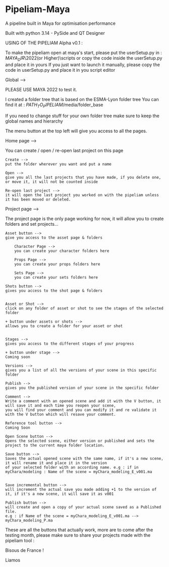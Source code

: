 # Pipeliam-Maya
A pipeline built in Maya for optimisation performance

Built with python 3.14 - PySide and QT Designer


USING OF THE PIPELIAM Alpha v0.1 : 

To make the pipeliam open at maya's start, please put the userSetup.py in : $MAYA_DIR$\2022(or Higher)\scripts or copy the code inside the userSetup.py and place it in yours
If you just want to launch it manually, please copy the code in userSetup.py and place it in you script editor

Global -->

PLEASE USE MAYA 2022 to test it.

I created a folder tree that is based on the ESMA-Lyon folder tree
You can find it at : $PATH_TO_PIPELIAM$/media/folder_base

If you need to change stuff for your own folder tree make sure to keep the global names and hierarchy

The menu button at the top left will give you access to all the pages. 


Home page --> 

You can create / open / re-open last project on this page

	Create --> 
	put the folder wherever you want and put a name

	Open --> 
	give you all the last projects that you have made, if you delete one, or move it, it will not be counted inside

	Re-open last project -->
	it will open the last project you worked on with the pipeliam unless it has been moved or deleted. 

Project page --> 

The project page is the only page working for now, it will allow you to create folders and set projects… 

	Asset button --> 
	give you access to the asset page & folders 

		Character Page -->
		you can create your character folders here

		Props Page -->
		you can create your props folders here

		Sets Page -->
		you can create your sets folders here
	
	Shots button -->
	gives you access to the shot page & folders

	
	Asset or Shot --> 
	click on any folder of asset or shot to see the stages of the selected folder 

	+ button under assets or shots -->
	allows you to create a folder for your asset or shot
	

	Stages --> 
	gives you access to the different stages of your progress

	+ button under stage --> 
	Coming soon
	
	Versions --> 
	gives you a list of all the versions of your scene in this specific folder

	Publish -->
	gives you the published version of your scene in the specific folder

	Comment --> 
	Write a comment with an opened scene and add it with the V button, it will save it and each time you reopen your scene,
	you will find your comment and you can modify it and re validate it with the V button which will resave your comment. 

	Reference tool button --> 
	Coming Soon

	Open Scene button -->
	Opens the selected scene, either version or published and sets the project to the current maya folder location.

	Save button -->
	Saves the actual opened scene with the same name, if it's a new scene, it will rename it and place it in the version
	of your selected folder with an according name. e.g : if in myChara/modeling : Name of the scene = myChara_modeling_E_v001.ma


	Save incremental button -->
	will increment the actual save you made adding +1 to the version of it, if it's a new scene, it will save it as v001

	Publish button -->
	will create and open a copy of your actual scene saved as a Published file. 
	e.g : if Name of the scene = myChara_modeling_E_v001.ma --> myChara_modeling_P.ma


These are all the buttons that actually work, more are to come after the testing month, please make sure to share your projects made with the pipeliam tool : 

Bisous de France ! 

Liamos
